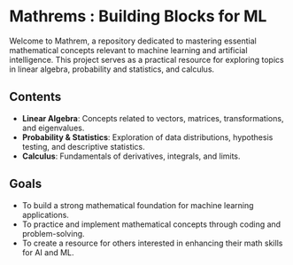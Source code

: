 # Mathrems : Building Blocks for ML

Welcome to Mathrem, a repository dedicated to mastering essential mathematical concepts relevant to machine learning and artificial intelligence. This project serves as a practical resource for exploring topics in linear algebra, probability and statistics, and calculus.

## Contents

- **Linear Algebra**: Concepts related to vectors, matrices, transformations, and eigenvalues.
- **Probability & Statistics**: Exploration of data distributions, hypothesis testing, and descriptive statistics.
- **Calculus**: Fundamentals of derivatives, integrals, and limits.

## Goals

- To build a strong mathematical foundation for machine learning applications.
- To practice and implement mathematical concepts through coding and problem-solving.
- To create a resource for others interested in enhancing their math skills for AI and ML.

<!--

## Project structure

Mathrems/
│
├── README.md               # Overview of the repo and goals
│
├── linear_algebra/         # Folder for linear algebra topics
│   ├── vectors/
│   ├── matrices/
│   ├── transformations/
│   ├── eigenvalues/
│   └── practice_notebooks/ # Jupyter notebooks for practice
│
├── probability_statistics/  # Folder for probability and statistics topics
│   ├── data_distributions/
│   ├── hypothesis_testing/
│   ├── descriptive_stats/
│   └── practice_notebooks/
│
├── calculus/               # Folder for calculus topics
│   ├── derivatives/
│   ├── integrals/
│   ├── limits/
│   └── practice_notebooks/
│
└── utils/                  # Utility scripts/functions for calculations

-->